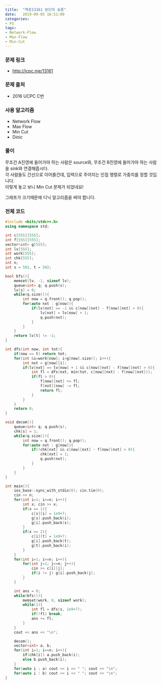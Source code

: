 ```yaml
---
title:  "백준13161 분단의 슬픔"
date:   2019-09-05 16:51:00
categories:
- PS
tags:
- Network-Flow
- Max-Flow
- Min-Cut
---
```


### 문제 링크
* http://icpc.me/13161

### 문제 출처
* 2016 UCPC C번

### 사용 알고리즘
* Network Flow
* Max Flow
* Min Cut
* Dinic

### 풀이
무조건 A진영에 들어가야 하는 사람은 source와, 무조건 B진영에 들어가야 하는 사람을 sink와 연결해줍시다.<Br>
각 사람들도 간선으로 이어줄건데, 입력으로 주어지는 인접 행렬로 가중치를 정할 것입니다.<br>
이렇게 놓고 보니 Min Cut 문제가 되었네요!

그래프가 크기때문에 디닉 알고리즘을 써야 합니다.

### 전체 코드
```cpp
#include <bits/stdc++.h>
using namespace std;

int c[555][555];
int f[555][555];
vector<int> g[555];
int lv[555];
int work[555];
int chk[555];
int n;
int s = 501, t = 502;

bool bfs(){
	memset(lv, -1, sizeof lv);
	queue<int> q; q.push(s);
	lv[s] = 0;
	while(q.size()){
		int now = q.front(); q.pop();
		for(auto nxt : g[now]){
			if(lv[nxt] == -1 && c[now][nxt] - f[now][nxt] > 0){
				lv[nxt] = lv[now] + 1;
				q.push(nxt);
			}
		}
	}
	return lv[t] != -1;
}

int dfs(int now, int tot){
	if(now == t) return tot;
	for(int &i=work[now]; i<g[now].size(); i++){
		int nxt = g[now][i];
		if(lv[nxt] == lv[now] + 1 && c[now][nxt] - f[now][nxt] > 0){
			int fl = dfs(nxt, min(tot, c[now][nxt] - f[now][nxt]));
			if(fl > 0){
				f[now][nxt] += fl;
				f[nxt][now] -= fl;
				return fl;
			}
		}
	}
	return 0;
}

void decom(){
	queue<int> q; q.push(s);
	chk[s] = 1;
	while(q.size()){
		int now = q.front(); q.pop();
		for(auto nxt : g[now]){
			if(!chk[nxt] && c[now][nxt] - f[now][nxt] > 0){
				chk[nxt] = 1;
				q.push(nxt);
			}
		}
	}
}

int main(){
	ios_base::sync_with_stdio(0); cin.tie(0);
	cin >> n;
	for(int i=1; i<=n; i++){
		int x; cin >> x;
		if(x == 1){
			c[s][i] = 1e9+7;
			g[s].push_back(i);
			g[i].push_back(s);
		}
		if(x == 2){
			c[i][t] = 1e9+7;
			g[i].push_back(t);
			g[t].push_back(i);
		}
	}
	for(int i=1; i<=n; i++){
		for(int j=1; j<=n; j++){
			cin >> c[i][j];
			if(i != j) g[i].push_back(j);
		}
	}

	int ans = 0;
	while(bfs()){
		memset(work, 0, sizeof work);
		while(1){
			int fl = dfs(s, 1e9+7);
			if(!fl) break;
			ans += fl;
		}
	}
	cout << ans << "\n";

	decom();
	vector<int> a, b;
	for(int i=1; i<=n; i++){
		if(chk[i]) a.push_back(i);
		else b.push_back(i);
	}
	for(auto i : a) cout << i << " "; cout << "\n";
	for(auto i : b) cout << i << " "; cout << "\n";
}
```
